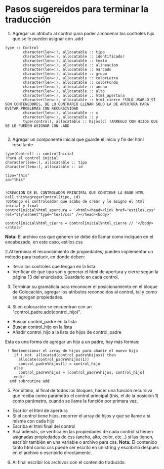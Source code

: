 # Pasos sugereidos para terminar la traducción
1. Agregar un atributo al control para poder almacenar los controles hijo que se le pueden asignar con .add
~~~
type :: Control
        character(len=:), allocatable :: tipo
        character(len=:), allocatable :: identificador
        character(len=:), allocatable :: texto
        character(len=:), allocatable :: alineacion
        character(len=:), allocatable :: marcado
        character(len=:), allocatable :: grupo
        character(len=:), allocatable :: colorLetra
        character(len=:), allocatable :: colorFondo
        character(len=:), allocatable :: ancho
        character(len=:), allocatable :: alto
        character(len=:), allocatable :: html_apertura
        character(len=:), allocatable :: html_cierre !SOLO USARLO SI SON CONTENEDORES, DE LO CONTRARIO LLENAR SOLO LA DE APERTURA PARA EVITAR PROBLEMAS CON RECURSIVIDAD
        character(len=:), allocatable :: x
        character(len=:), allocatable :: y
        type(control), allocatable :: hijos(:) !ARREGLO CON HIJOS QUE SE LE PUEDEN ASIGNAR CON .ADD
        
~~~~

2. Agregar un componente inicial que guarde el inicio y fin del html resultante.

~~~
type(Control) :: controlInicial
!Para el control inicial
character(len=:), allocatable :: tipo
character(len=:), allocatable :: id

tipo="this"
id="this"
        

!CREACION DE EL CONTROLADOR PRINCIPAL QUE CONTIENE LA BASE HTML
call this%agregarControl(tipo, id)
!Obtengo el controloador que acabo de crear y le asigno el html inicial y final       
controlInicial%html_apertura = '<html><head><link href="estilos.css" rel="stylesheet"type="text/css" /></head><body>'  
      
controlInicial%html_cierre = controlInicial%html_cierre // '</body></html>'

~~~

**Nota:** El archivo css que generen se debe de llamar como indiquen en el encabezado, en este caso, estilos.css

2.Al terminar el reconocimiento de propiedades, pueden implementar un método para traducir, en donde deben:
- Iterar los controles que tengan en la lista
- Verificar de que tipo son y generar el html de apertura y cierre según la página 13 del enunciado. Guardarlo en cada control.

3. Terminar su gramáticia para reconocer el posicionamiento en el bloque de Colocación, agregar los atributos reconocidos al control, tal y como se agregan propiedades.

4. Si en colocación se encuentran con un "control_padre.add(control_hijo)".
- Buscar control_padre en la lista
- Buscar control_hijo en la lista
- Añadir control_hijo a la lista de hijos de control_padre

Esta es una forma de agregar un hijo a un padre, hay más formas:
~~~
 ! Redimensionar el array de hijos para añadir el nuevo hijo
    if (.not. allocated(control_padre%hijos)) then
      allocate(control_padre%hijos(1))
      control_padre%hijos(1) = control_hijo
    else
      control_padre%hijos = [control_padre%hijos, control_hijo]
    endif
  end subroutine add
~~~

5. Por último, al final de todos los bloques, hacer una función recursiva que reciba como parámetro el control principal (this, el de la posición 1) como parámetro, cuando se llame la función por primera vez.
- Escribir el html de apertura
- Si el control tiene hijos, recorrer el array de hijos y que se llame a sí misma con cada hijo
- Escriba el html final del control
- Acá además, se verifica en las propiedades de cada control si tienen asignadas propiedades de css (ancho, alto, color, etc...) si las tienen, escribir también en una variable o archivo para css.
**Nota:**
El contenido tanto html como css puede ser escrito en un string y escribirlo después en el archivo o escribirlo directamente.

6. Al final escribir los archivos con el contenido traducido.